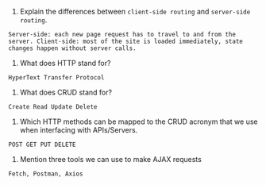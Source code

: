 1.  Explain the differences between `client-side routing` and `server-side routing`.

`Server-side: each new page request has to travel to and from the server.
Client-side: most of the site is loaded immediately, state changes happen without server calls.`

1.  What does HTTP stand for?

`HyperText Transfer Protocol`

1.  What does CRUD stand for?

`Create Read Update Delete`

1.  Which HTTP methods can be mapped to the CRUD acronym that we use when interfacing with APIs/Servers.

`POST GET PUT DELETE`

1.  Mention three tools we can use to make AJAX requests

`Fetch, Postman, Axios`

